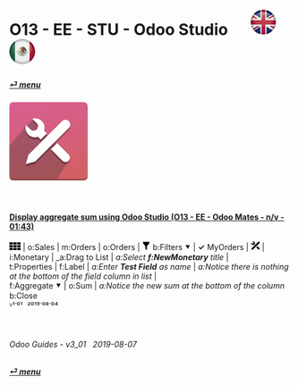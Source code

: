 # O13 - EE - STU - Odoo Studio &nbsp;&nbsp;&nbsp;&nbsp; [![en-uk](/doc/img/en-uk_flag_button_small.png)](/en-uk/o13/ee/stu/en-uk-o13-ee-stu-studio-guides.md) [ ![es-mx](/doc/img/es-mx_flag_button_small.png)](/es-mx/o13/ee/stu/es-mx-o13-ee-stu-studio-guides.md)
#### [_&#x23CE; menu_](/en-uk/o13/ee/en-uk-o13-ee-guides-menu.md)  
### ![stu](/doc/img/web_studio.png)
[ⱽ¹²³⁴⁵⁶⁷⁸⁹⁰]: # (ⱽ¹²³⁴⁵⁶⁷⁸⁹⁰) 

<br>

#### [Display aggregate sum using Odoo Studio (O13 - EE - Odoo Mates - n/v - 01:43)](https://youtube.com/embed/oTlGUSmJ2-U?autoplay=1&start=0&end=79&rel=0)  
![apps](/doc/img/apps.png) | o:Sales | m:Orders | o:Orders | ![filter](/doc/img/filter.png) b:Filters &#x2BC6; | **&#x2713;** MyOrders | ![icon_studio_small](/doc/img/icon_studio_small.png) |  
i:Monetary | _a:Drag to List | _a:Select **f:NewMonetary** title_ |  
t:Properties | f:Label | _a:Enter **Test Field** as name_ | _a:Notice there is nothing at the bottom of the field column in list_ |  
f:Aggregate &#x2BC6; | o:Sum | _a:Notice the new sum at the bottom of the column_
b:Close  
ⱽ¹˙⁰¹ &nbsp;²⁰¹⁹˙⁰⁸˙⁰⁴

<br>
	
###### Odoo Guides - v3_01 &nbsp; 2019-08-07  
**[_&#x23CE; menu_](/en-uk/o13/ee/en-uk-o13-ee-guides-menu.md)**  
